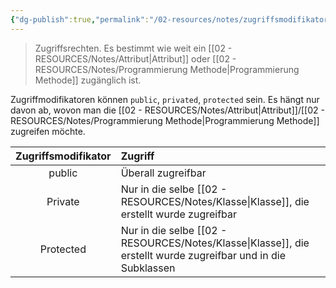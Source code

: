 ```yaml
---
{"dg-publish":true,"permalink":"/02-resources/notes/zugriffsmodifikator/","tags":["code/java","code/python","code/OOP"],"updated":"2025-03-19T12:11:16.876+01:00"}
---
```


> Zugriffsrechten.
> Es bestimmt wie weit ein [[02 - RESOURCES/Notes/Attribut\|Attribut]] oder [[02 - RESOURCES/Notes/Programmierung Methode\|Programmierung Methode]] zugänglich ist.

Zugriffmodifikatoren können `public`, `privated`, `protected` sein. 
Es hängt nur davon ab, wovon man die [[02 - RESOURCES/Notes/Attribut\|Attribut]]/[[02 - RESOURCES/Notes/Programmierung Methode\|Programmierung Methode]] zugreifen möchte.

| Zugriffsmodifikator | Zugriff                                                                          |
| :-----------------: | :------------------------------------------------------------------------------- |
|       public        | Überall zugreifbar                                                               |
|       Private       | Nur in die selbe [[02 - RESOURCES/Notes/Klasse\|Klasse]], die erstellt wurde zugreifbar                       |
|      Protected      | Nur in die selbe [[02 - RESOURCES/Notes/Klasse\|Klasse]], die erstellt wurde zugreifbar und in die Subklassen |
